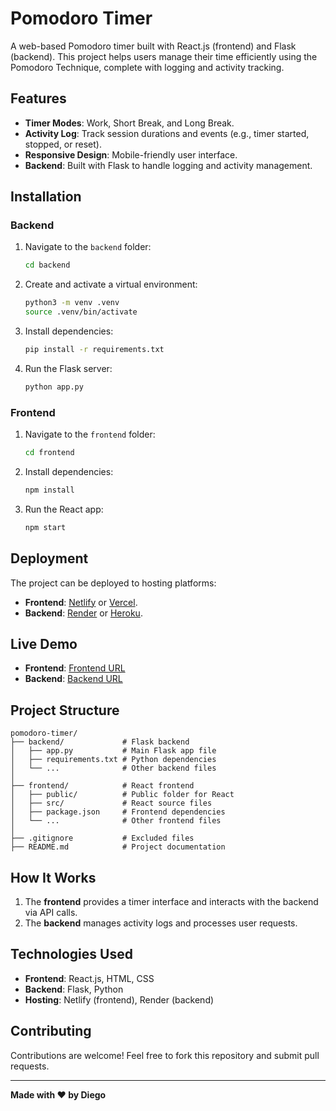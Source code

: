 
# Pomodoro Timer

A web-based Pomodoro timer built with React.js (frontend) and Flask (backend). This project helps users manage their time efficiently using the Pomodoro Technique, complete with logging and activity tracking.

## Features
- **Timer Modes**: Work, Short Break, and Long Break.
- **Activity Log**: Track session durations and events (e.g., timer started, stopped, or reset).
- **Responsive Design**: Mobile-friendly user interface.
- **Backend**: Built with Flask to handle logging and activity management.

## Installation
### Backend
1. Navigate to the `backend` folder:
   ```bash
   cd backend
   ```
2. Create and activate a virtual environment:
   ```bash
   python3 -m venv .venv
   source .venv/bin/activate
   ```
3. Install dependencies:
   ```bash
   pip install -r requirements.txt
   ```
4. Run the Flask server:
   ```bash
   python app.py
   ```

### Frontend
1. Navigate to the `frontend` folder:
   ```bash
   cd frontend
   ```
2. Install dependencies:
   ```bash
   npm install
   ```
3. Run the React app:
   ```bash
   npm start
   ```

## Deployment
The project can be deployed to hosting platforms:
- **Frontend**: [Netlify](https://netlify.com) or [Vercel](https://vercel.com).
- **Backend**: [Render](https://render.com) or [Heroku](https://heroku.com).

## Live Demo
- **Frontend**: [Frontend URL](https://your-frontend.netlify.app)
- **Backend**: [Backend URL](https://your-backend.onrender.com)

## Project Structure
```
pomodoro-timer/
├── backend/             # Flask backend
│   ├── app.py           # Main Flask app file
│   ├── requirements.txt # Python dependencies
│   └── ...              # Other backend files
│
├── frontend/            # React frontend
│   ├── public/          # Public folder for React
│   ├── src/             # React source files
│   ├── package.json     # Frontend dependencies
│   └── ...              # Other frontend files
│
├── .gitignore           # Excluded files
├── README.md            # Project documentation
```

## How It Works
1. The **frontend** provides a timer interface and interacts with the backend via API calls.
2. The **backend** manages activity logs and processes user requests.

## Technologies Used
- **Frontend**: React.js, HTML, CSS
- **Backend**: Flask, Python
- **Hosting**: Netlify (frontend), Render (backend)

## Contributing
Contributions are welcome! Feel free to fork this repository and submit pull requests.

---

**Made with ❤️ by Diego**
